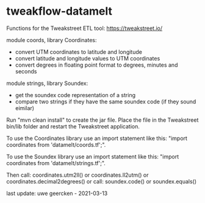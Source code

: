 # tweakflow-datamelt

Functions for the Tweakstreet ETL tool: https://tweakstreet.io/

module coords, library Coordinates:
- convert UTM coordinates to latitude and longitude
- convert latitude and longitude values to UTM coordinates
- convert degrees in floating point format to degrees, minutes and seconds

module strings, library Soundex:
- get the soundex code representation of a string
- compare two strings if they have the same soundex code (if they sound eimilar)

Run "mvn clean install" to create the jar file. Place the file in the Tweakstreet bin/lib folder and restart the Tweakstreet application.

To use the Coordinates library use an import statement like this: "import coordinates from 'datamelt/coords.tf';".

To use the Soundex library use an import statement like this: "import coordinates from 'datamelt/strings.tf';".

Then call: coordinates.utm2ll() or coordinates.ll2utm() or coordinates.decimal2degrees()
or call: soundex.code() or soundex.equals()

last update: uwe geercken - 2021-03-13

